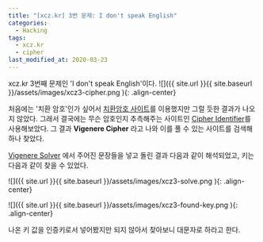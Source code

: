 ```yaml
---
title: "[xcz.kr] 3번 문제: I don't speak English"
categories:
  - Hacking
tags:
  - xcz.kr
  - cipher
last_modified_at: 2020-03-23
---
```


xcz.kr 3번째 문제인 'I don't speak English'이다.
![]({{ site.url }}{{ site.baseurl }}/assets/images/xcz3-cipher.png ){: .align-center}

처음에는 '치환 암호'인가 싶어서 [치환암호 사이트](https://quipqiup.com/)를 이용했지만 그럴 듯한 결과가 나오지 않았다.
그래서 결국에는 무슨 암호인지 추측해주는 사이트인 [Cipher Identifier](https://www.boxentriq.com/code-breaking/cipher-identifier)를 사용해보았다.
그 결과 **Vigenere Cipher** 라고 나와 이를 풀 수 있는 사이트를 검색해 하나 찾았다.

[Vigenere Solver](https://www.guballa.de/vigenere-solver) 에서 주어진 문장들을 넣고 돌린 결과 다음과 같이 해석되었고, 키는 다음과 같이 찾을 수 있었다.

![]({{ site.url }}{{ site.baseurl }}/assets/images/xcz3-solve.png ){: .align-center}

![]({{ site.url }}{{ site.baseurl }}/assets/images/xcz3-found-key.png ){: .align-center}

나온 키 값을 인증키로서 넣어봤지만 되지 않아서 찾아보니 대문자로 하라고 한다.
